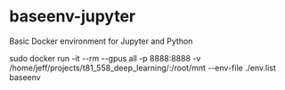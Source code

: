# baseenv-jupyter
Basic Docker environment for Jupyter and Python

sudo docker run -it --rm --gpus all -p 8888:8888 -v /home/jeff/projects/t81_558_deep_learning/:/root/mnt --env-file ./env.list baseenv


